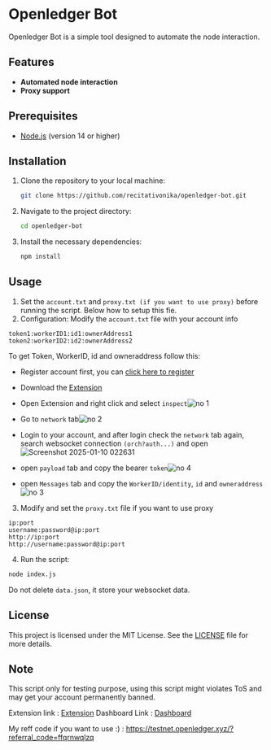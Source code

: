 # Openledger Bot
Openledger Bot is a simple tool designed to automate the node interaction.

## Features
- **Automated node interaction**
- **Proxy support**

## Prerequisites
- [Node.js](https://nodejs.org/) (version 14 or higher)

## Installation

1. Clone the repository to your local machine:
   ```bash
   git clone https://github.com/recitativonika/openledger-bot.git
   ```
2. Navigate to the project directory:
   ```bash
   cd openledger-bot
   ```
4. Install the necessary dependencies:
   ```bash
   npm install
   ```

## Usage

1. Set the `account.txt` and `proxy.txt (if you want to use proxy)` before running the script. Below how to setup this fie.
2. Configuration:
   Modify the `account.txt` file with your account info
```
token1:workerID1:id1:ownerAddress1
token2:workerID2:id2:ownerAddress2
```
To get Token, WorkerID, id and owneraddress follow this:
- Register account first, you can [click here to register](https://testnet.openledger.xyz/?referral_code=ffqrnwqlzq)
- Download the [Extension](https://chromewebstore.google.com/detail/teneo-community-node/emcclcoaglgcpoognfiggmhnhgabppkm)
- Open Extension and right click and select `inspect`![no 1](https://github.com/user-attachments/assets/8abd970b-c1bc-44e1-b305-a9d76e7af063)

- Go to `network` tab![no 2](https://github.com/user-attachments/assets/4fa5e1ce-b49c-46c4-b70e-26307d465d62)

- Login to your account, and after login check the `network` tab again, search websocket connection `(orch?auth...)` and open![Screenshot 2025-01-10 022631](https://github.com/user-attachments/assets/a09ab2e5-7873-44c4-a3ce-26feb0ee1dd0)

- open `payload` tab and copy the bearer `token`![no 4](https://github.com/user-attachments/assets/1a14f452-ae2a-46e6-8d14-1a4d24ebd357)

- open `Messages` tab and copy the `WorkerID/identity`, `id` and `owneraddress` ![no 3](https://github.com/user-attachments/assets/ec6069e8-6a22-45cd-bdc5-ac9352b155f5)



3. Modify and set the `proxy.txt` file if you want to use proxy
```
ip:port
username:password@ip:port
http://ip:port
http://username:password@ip:port
```
4. Run the script:
```bash
node index.js
```
Do not delete `data.json`, it store your websocket data. 

## License
This project is licensed under the MIT License. See the [LICENSE](LICENSE) file for more details.

## Note
This script only for testing purpose, using this script might violates ToS and may get your account permanently banned.

Extension link : [Extension](https://chromewebstore.google.com/detail/teneo-community-node/emcclcoaglgcpoognfiggmhnhgabppkm)
Dashboard Link : [Dashboard](https://testnet.openledger.xyz/?referral_code=ffqrnwqlzq)

My reff code if you want to use :) : https://testnet.openledger.xyz/?referral_code=ffqrnwqlzq
